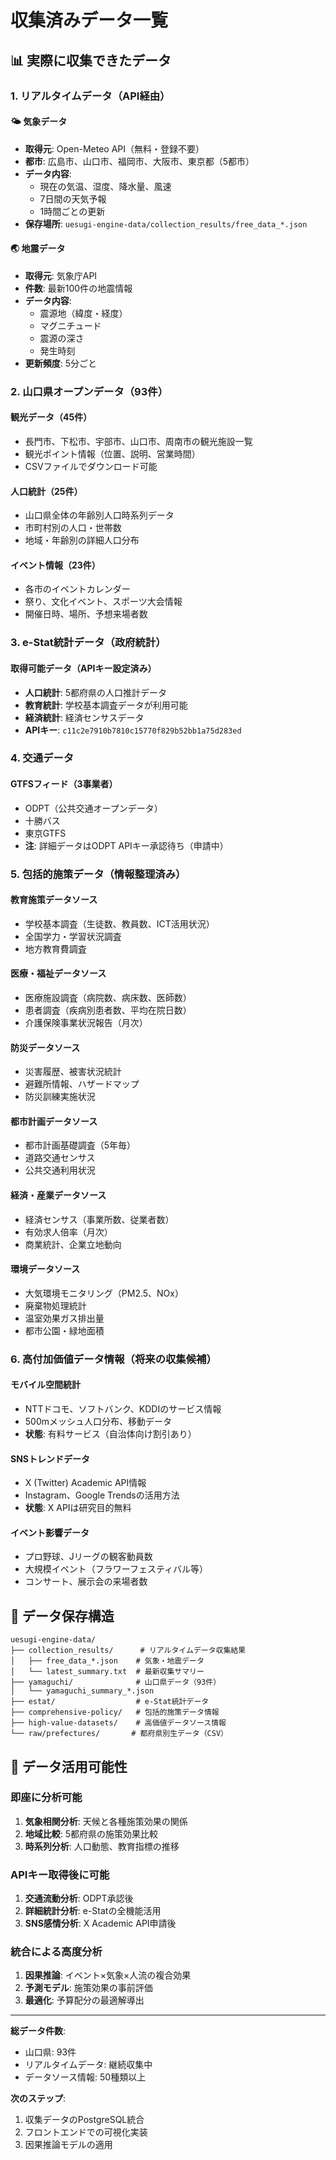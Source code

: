 # 収集済みデータ一覧

## 📊 実際に収集できたデータ

### 1. リアルタイムデータ（API経由）

#### 🌤️ 気象データ
- **取得元**: Open-Meteo API（無料・登録不要）
- **都市**: 広島市、山口市、福岡市、大阪市、東京都（5都市）
- **データ内容**:
  - 現在の気温、湿度、降水量、風速
  - 7日間の天気予報
  - 1時間ごとの更新
- **保存場所**: `uesugi-engine-data/collection_results/free_data_*.json`

#### 🌏 地震データ
- **取得元**: 気象庁API
- **件数**: 最新100件の地震情報
- **データ内容**:
  - 震源地（緯度・経度）
  - マグニチュード
  - 震源の深さ
  - 発生時刻
- **更新頻度**: 5分ごと

### 2. 山口県オープンデータ（93件）

#### 観光データ（45件）
- 長門市、下松市、宇部市、山口市、周南市の観光施設一覧
- 観光ポイント情報（位置、説明、営業時間）
- CSVファイルでダウンロード可能

#### 人口統計（25件）
- 山口県全体の年齢別人口時系列データ
- 市町村別の人口・世帯数
- 地域・年齢別の詳細人口分布

#### イベント情報（23件）
- 各市のイベントカレンダー
- 祭り、文化イベント、スポーツ大会情報
- 開催日時、場所、予想来場者数

### 3. e-Stat統計データ（政府統計）

#### 取得可能データ（APIキー設定済み）
- **人口統計**: 5都府県の人口推計データ
- **教育統計**: 学校基本調査データが利用可能
- **経済統計**: 経済センサスデータ
- **APIキー**: `c11c2e7910b7810c15770f829b52bb1a75d283ed`

### 4. 交通データ

#### GTFSフィード（3事業者）
- ODPT（公共交通オープンデータ）
- 十勝バス
- 東京GTFS
- **注**: 詳細データはODPT APIキー承認待ち（申請中）

### 5. 包括的施策データ（情報整理済み）

#### 教育施策データソース
- 学校基本調査（生徒数、教員数、ICT活用状況）
- 全国学力・学習状況調査
- 地方教育費調査

#### 医療・福祉データソース
- 医療施設調査（病院数、病床数、医師数）
- 患者調査（疾病別患者数、平均在院日数）
- 介護保険事業状況報告（月次）

#### 防災データソース
- 災害履歴、被害状況統計
- 避難所情報、ハザードマップ
- 防災訓練実施状況

#### 都市計画データソース
- 都市計画基礎調査（5年毎）
- 道路交通センサス
- 公共交通利用状況

#### 経済・産業データソース
- 経済センサス（事業所数、従業者数）
- 有効求人倍率（月次）
- 商業統計、企業立地動向

#### 環境データソース
- 大気環境モニタリング（PM2.5、NOx）
- 廃棄物処理統計
- 温室効果ガス排出量
- 都市公園・緑地面積

### 6. 高付加価値データ情報（将来の収集候補）

#### モバイル空間統計
- NTTドコモ、ソフトバンク、KDDIのサービス情報
- 500mメッシュ人口分布、移動データ
- **状態**: 有料サービス（自治体向け割引あり）

#### SNSトレンドデータ
- X (Twitter) Academic API情報
- Instagram、Google Trendsの活用方法
- **状態**: X APIは研究目的無料

#### イベント影響データ
- プロ野球、Jリーグの観客動員数
- 大規模イベント（フラワーフェスティバル等）
- コンサート、展示会の来場者数

## 💾 データ保存構造

```
uesugi-engine-data/
├── collection_results/      # リアルタイムデータ収集結果
│   ├── free_data_*.json    # 気象・地震データ
│   └── latest_summary.txt  # 最新収集サマリー
├── yamaguchi/              # 山口県データ（93件）
│   └── yamaguchi_summary_*.json
├── estat/                  # e-Stat統計データ
├── comprehensive-policy/   # 包括的施策データ情報
├── high-value-datasets/    # 高価値データソース情報
└── raw/prefectures/       # 都府県別生データ（CSV）
```

## 🚀 データ活用可能性

### 即座に分析可能
1. **気象相関分析**: 天候と各種施策効果の関係
2. **地域比較**: 5都府県の施策効果比較
3. **時系列分析**: 人口動態、教育指標の推移

### APIキー取得後に可能
1. **交通流動分析**: ODPT承認後
2. **詳細統計分析**: e-Statの全機能活用
3. **SNS感情分析**: X Academic API申請後

### 統合による高度分析
1. **因果推論**: イベント×気象×人流の複合効果
2. **予測モデル**: 施策効果の事前評価
3. **最適化**: 予算配分の最適解導出

---

**総データ件数**: 
- 山口県: 93件
- リアルタイムデータ: 継続収集中
- データソース情報: 50種類以上

**次のステップ**: 
1. 収集データのPostgreSQL統合
2. フロントエンドでの可視化実装
3. 因果推論モデルの適用